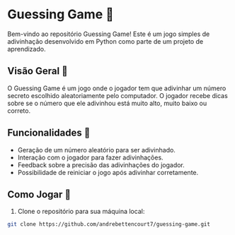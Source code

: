 # Guessing Game 🎲

Bem-vindo ao repositório Guessing Game! Este é um jogo simples de adivinhação desenvolvido em Python como parte de um projeto de aprendizado.

## Visão Geral 🌟

O Guessing Game é um jogo onde o jogador tem que adivinhar um número secreto escolhido aleatoriamente pelo computador. O jogador recebe dicas sobre se o número que ele adivinhou está muito alto, muito baixo ou correto.

## Funcionalidades 🎯

- Geração de um número aleatório para ser adivinhado.
- Interação com o jogador para fazer adivinhações.
- Feedback sobre a precisão das adivinhações do jogador.
- Possibilidade de reiniciar o jogo após adivinhar corretamente.

## Como Jogar 🚀

1. Clone o repositório para sua máquina local:

```bash
git clone https://github.com/andrebettencourt7/guessing-game.git
